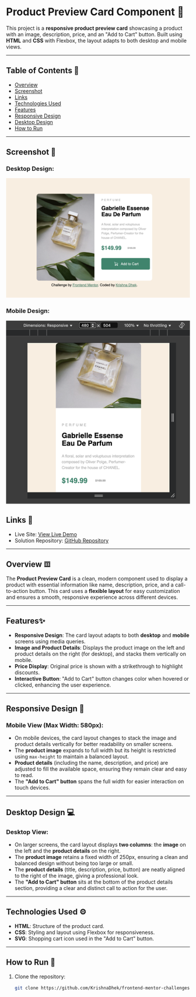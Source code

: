 # Product Preview Card Component 🛒

This project is a **responsive product preview card** showcasing a product with an image, description, price, and an "Add to Cart" button. Built using **HTML** and **CSS** with Flexbox, the layout adapts to both desktop and mobile views.

---

## Table of Contents 📂
- [Overview](#overview)
- [Screenshot](#screenshot)
- [Links](#links)
- [Technologies Used](#technologies-used)
- [Features](#features)
- [Responsive Design](#responsive-design)
- [Desktop Design](#desktop-design)
- [How to Run](#how-to-run)

---

## Screenshot 📸

### Desktop Design:
![Product Preview Card - Desktop](./image/desktop-design.png)

### Mobile Design:
![Product Preview Card - Mobile](./image/mobile-design.png)

## Links 🔗

- Live Site: [View Live Demo](https://capable-meringue-dcc754.netlify.app/) 
- Solution Repository: [GitHub Repository](https://github.com/KrishnaDhek/frontend-mentor-challenges)

---

## Overview 𝌞

The **Product Preview Card** is a clean, modern component used to display a product with essential information like name, description, price, and a call-to-action button. This card uses a **flexible layout** for easy customization and ensures a smooth, responsive experience across different devices.

---

## Features✨

- **Responsive Design**: The card layout adapts to both **desktop** and **mobile** screens using media queries.
- **Image and Product Details**: Displays the product image on the left and product details on the right (for desktop), and stacks them vertically on mobile.
- **Price Display**: Original price is shown with a strikethrough to highlight discounts.
- **Interactive Button**: "Add to Cart" button changes color when hovered or clicked, enhancing the user experience.

---

## Responsive Design 📱

### Mobile View (Max Width: 580px):
- On mobile devices, the card layout changes to stack the image and product details vertically for better readability on smaller screens.
- The **product image** expands to full width but its height is restricted using `max-height` to maintain a balanced layout.
- **Product details** (including the name, description, and price) are adjusted to fill the available space, ensuring they remain clear and easy to read.
- The **"Add to Cart" button** spans the full width for easier interaction on touch devices.

---

## Desktop Design 💻

### Desktop View:
- On larger screens, the card layout displays **two columns**: the **image** on the left and the **product details** on the right.
- The **product image** retains a fixed width of 250px, ensuring a clean and balanced design without being too large or small.
- The **product details** (title, description, price, button) are neatly aligned to the right of the image, giving a professional look.
- The **"Add to Cart" button** sits at the bottom of the product details section, providing a clear and distinct call to action for the user.

---

## Technologies Used ⚙️

- **HTML**: Structure of the product card.
- **CSS**: Styling and layout using Flexbox for responsiveness.
- **SVG**: Shopping cart icon used in the "Add to Cart" button.

---

## How to Run 🚀

1. Clone the repository:
   ```bash
   git clone https://github.com/KrishnaDhek/frontend-mentor-challenges
